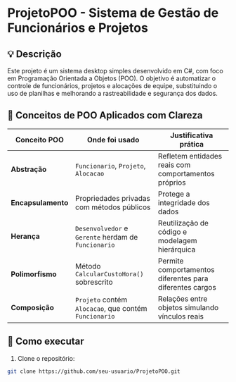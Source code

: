 # ProjetoPOO - Sistema de Gestão de Funcionários e Projetos 

## 💡 Descrição

Este projeto é um sistema desktop simples desenvolvido em C#, com foco em Programação Orientada a Objetos (POO). O objetivo é automatizar o controle de funcionários, projetos e alocações de equipe, substituindo o uso de planilhas e melhorando a rastreabilidade e segurança dos dados.


## 🧱 Conceitos de POO Aplicados com Clareza

| Conceito POO       | Onde foi usado                                              | Justificativa prática                                               |
|--------------------|-------------------------------------------------------------|----------------------------------------------------------------------|
| **Abstração**       | `Funcionario`, `Projeto`, `Alocacao`                         | Refletem entidades reais com comportamentos próprios                 |
| **Encapsulamento** | Propriedades privadas com métodos públicos                   | Protege a integridade dos dados                                      |
| **Herança**        | `Desenvolvedor` e `Gerente` herdam de `Funcionario`          | Reutilização de código e modelagem hierárquica                       |
| **Polimorfismo**   | Método `CalcularCustoHora()` sobrescrito                     | Permite comportamentos diferentes para diferentes cargos             |
| **Composição**     | `Projeto` contém `Alocacao`, que contém `Funcionario`        | Relações entre objetos simulando vínculos reais                      |


## 🚀 Como executar

1. Clone o repositório:
```bash
git clone https://github.com/seu-usuario/ProjetoPOO.git

